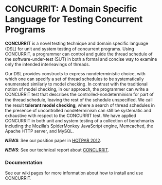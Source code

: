 # CONCURRIT: A Domain Specific Language for Testing Concurrent Programs #

**CONCURRIT** is a novel testing technique and domain speciﬁc language (DSL) for unit and system testing of concurrent
programs. Using CONCURRIT, a programmer can control and guide
the thread schedule of the software-under-test (SUT) in both a formal and concise way to examine only the intended interleavings
of threads.

Our DSL provides constructs to express nondeterministic choice, with which one can specify a set of thread schedules to
be systematically enumerated similarly to model checking. In contrast with the traditional notion of model checking, in our approach, the programmer can write a CONCURRIT
test that describes the controlled-nondeterminism for part of the
thread schedule, leaving the rest of the schedule unspeciﬁed. We
call the result **tolerant model checking**, where a search of thread
schedules in the presence of uncontrolled nondeterminism can still
be systematic and exhaustive with respect to the CONCURRIT test.
We have applied CONCURRIT in both unit and system testing
of a collection of benchmarks including the Mozilla’s SpiderMonkey JavaScript engine, Memcached, the Apache HTTP server, and
MySQL.

_**NEWS**_: See our position paper in [HOTPAR 2012](https://www.usenix.org/conference/hotpar12).

_**NEWS**_: See our technical report about [CONCURRIT](https://sites.google.com/site/tayfunelmas/concurrit-techreport.pdf).

### Documentation ###
See our wiki pages for more information about how to install and use CONCURRIT.